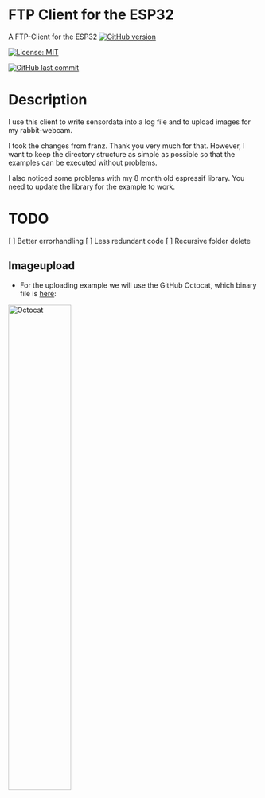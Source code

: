 # FTP Client for the ESP32

A FTP-Client for the ESP32
[![GitHub version](https://img.shields.io/github/release/ldab/ESP32_FTPClient.svg)](https://github.com/blackcodetavern/ESP32_FTPClient/releases/latest)

[![License: MIT](https://img.shields.io/badge/License-MIT-green.svg)](https://github.com/blackcodetavern/ESP32_FTPClient/blob/master/LICENSE)

[![GitHub last commit](https://img.shields.io/github/last-commit/ldab/ESP32_FTPClient.svg?style=social)](https://github.com/blackcodetavern/ESP32_FTPClient)

# Description
I use this client to write sensordata into a log file and to upload images for my rabbit-webcam.

I took the changes from franz. Thank you very much for that. However, I want to keep the directory structure as simple as possible so that the examples can be executed without problems.

I also noticed some problems with my 8 month old espressif library. You need to update the library for the example to work.

# TODO
[ ] Better errorhandling
[ ] Less redundant code
[ ] Recursive folder delete

## Imageupload
* For the uploading example we will use the GitHub Octocat, which binary file is [here](./octocat.h):

 <img src="https://github.githubassets.com/images/modules/logos_page/Octocat.png" alt="Octocat" width="50%"> 
